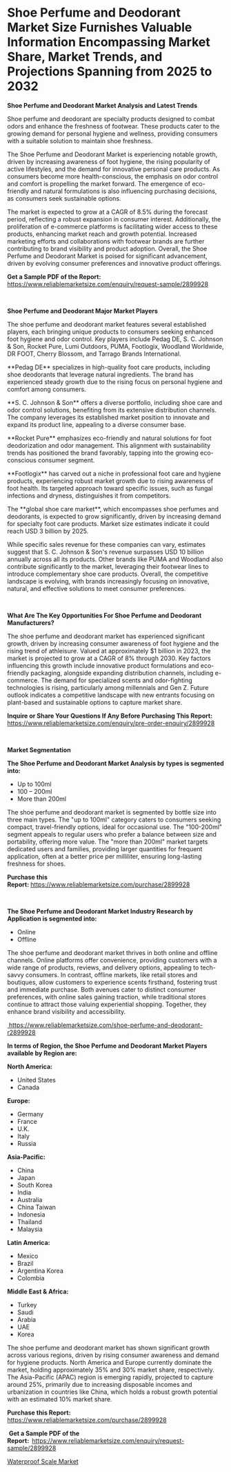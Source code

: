 <p><h1>Shoe Perfume and Deodorant Market Size Furnishes Valuable Information Encompassing Market Share, Market Trends, and Projections Spanning from 2025 to 2032</h1></p><p><strong>Shoe Perfume and Deodorant Market Analysis and Latest Trends</strong></p>
<p><p>Shoe perfume and deodorant are specialty products designed to combat odors and enhance the freshness of footwear. These products cater to the growing demand for personal hygiene and wellness, providing consumers with a suitable solution to maintain shoe freshness.</p><p>The Shoe Perfume and Deodorant Market is experiencing notable growth, driven by increasing awareness of foot hygiene, the rising popularity of active lifestyles, and the demand for innovative personal care products. As consumers become more health-conscious, the emphasis on odor control and comfort is propelling the market forward. The emergence of eco-friendly and natural formulations is also influencing purchasing decisions, as consumers seek sustainable options.</p><p>The market is expected to grow at a CAGR of 8.5% during the forecast period, reflecting a robust expansion in consumer interest. Additionally, the proliferation of e-commerce platforms is facilitating wider access to these products, enhancing market reach and growth potential. Increased marketing efforts and collaborations with footwear brands are further contributing to brand visibility and product adoption. Overall, the Shoe Perfume and Deodorant Market is poised for significant advancement, driven by evolving consumer preferences and innovative product offerings.</p></p>
<p><strong>Get a Sample PDF of the Report:&nbsp;</strong> <a href="https://www.reliablemarketsize.com/enquiry/request-sample/2899928?utm_campaign=3435&utm_medium=2&utm_source=Github&utm_content=ia&utm_term=16032025&utm_id=shoe-perfume-and-deodorant">https://www.reliablemarketsize.com/enquiry/request-sample/2899928</a></p>
<p>&nbsp;</p>
<p><strong>Shoe Perfume and Deodorant Major Market Players</strong></p>
<p><p>The shoe perfume and deodorant market features several established players, each bringing unique products to consumers seeking enhanced foot hygiene and odor control. Key players include Pedag DE, S. C. Johnson & Son, Rocket Pure, Lumi Outdoors, PUMA, Footlogix, Woodland Worldwide, DR FOOT, Cherry Blossom, and Tarrago Brands International.</p><p>**Pedag DE** specializes in high-quality foot care products, including shoe deodorants that leverage natural ingredients. The brand has experienced steady growth due to the rising focus on personal hygiene and comfort among consumers. </p><p>**S. C. Johnson & Son** offers a diverse portfolio, including shoe care and odor control solutions, benefiting from its extensive distribution channels. The company leverages its established market position to innovate and expand its product line, appealing to a diverse consumer base.</p><p>**Rocket Pure** emphasizes eco-friendly and natural solutions for foot deodorization and odor management. This alignment with sustainability trends has positioned the brand favorably, tapping into the growing eco-conscious consumer segment.</p><p>**Footlogix** has carved out a niche in professional foot care and hygiene products, experiencing robust market growth due to rising awareness of foot health. Its targeted approach toward specific issues, such as fungal infections and dryness, distinguishes it from competitors.</p><p>The **global shoe care market**, which encompasses shoe perfumes and deodorants, is expected to grow significantly, driven by increasing demand for specialty foot care products. Market size estimates indicate it could reach USD 3 billion by 2025.</p><p>While specific sales revenue for these companies can vary, estimates suggest that S. C. Johnson & Son's revenue surpasses USD 10 billion annually across all its products. Other brands like PUMA and Woodland also contribute significantly to the market, leveraging their footwear lines to introduce complementary shoe care products. Overall, the competitive landscape is evolving, with brands increasingly focusing on innovative, natural, and effective solutions to meet consumer preferences.</p></p>
<p>&nbsp;</p>
<p><strong>What Are The Key Opportunities For Shoe Perfume and Deodorant Manufacturers?</strong></p>
<p><p>The shoe perfume and deodorant market has experienced significant growth, driven by increasing consumer awareness of foot hygiene and the rising trend of athleisure. Valued at approximately $1 billion in 2023, the market is projected to grow at a CAGR of 8% through 2030. Key factors influencing this growth include innovative product formulations and eco-friendly packaging, alongside expanding distribution channels, including e-commerce. The demand for specialized scents and odor-fighting technologies is rising, particularly among millennials and Gen Z. Future outlook indicates a competitive landscape with new entrants focusing on plant-based and sustainable options to capture market share.</p></p>
<p><strong>Inquire or Share Your Questions If Any Before Purchasing This Report:</strong> <a href="https://www.reliablemarketsize.com/enquiry/pre-order-enquiry/2899928?utm_campaign=3435&utm_medium=2&utm_source=Github&utm_content=ia&utm_term=16032025&utm_id=shoe-perfume-and-deodorant">https://www.reliablemarketsize.com/enquiry/pre-order-enquiry/2899928</a></p>
<p>&nbsp;</p>
<p><strong>Market Segmentation</strong></p>
<p><strong>The Shoe Perfume and Deodorant Market Analysis by types is segmented into:</strong></p>
<p><ul><li>Up to 100ml</li><li>100 – 200ml</li><li>More than 200ml</li></ul></p>
<p><p>The shoe perfume and deodorant market is segmented by bottle size into three main types. The "up to 100ml" category caters to consumers seeking compact, travel-friendly options, ideal for occasional use. The "100-200ml" segment appeals to regular users who prefer a balance between size and portability, offering more value. The "more than 200ml" market targets dedicated users and families, providing larger quantities for frequent application, often at a better price per milliliter, ensuring long-lasting freshness for shoes.</p></p>
<p><strong>Purchase this Report:&nbsp;</strong><a href="https://www.reliablemarketsize.com/purchase/2899928?utm_campaign=3435&utm_medium=2&utm_source=Github&utm_content=ia&utm_term=16032025&utm_id=shoe-perfume-and-deodorant">https://www.reliablemarketsize.com/purchase/2899928</a></p>
<p>&nbsp;</p>
<p><strong>The Shoe Perfume and Deodorant Market Industry Research by Application is segmented into:</strong></p>
<p><ul><li>Online</li><li>Offline</li></ul></p>
<p><p>The shoe perfume and deodorant market thrives in both online and offline channels. Online platforms offer convenience, providing customers with a wide range of products, reviews, and delivery options, appealing to tech-savvy consumers. In contrast, offline markets, like retail stores and boutiques, allow customers to experience scents firsthand, fostering trust and immediate purchase. Both avenues cater to distinct consumer preferences, with online sales gaining traction, while traditional stores continue to attract those valuing experiential shopping. Together, they enhance brand visibility and accessibility.</p></p>
<p><a href="https://www.reliablemarketsize.com/shoe-perfume-and-deodorant-r2899928?utm_campaign=3435&utm_medium=2&utm_source=Github&utm_content=ia&utm_term=16032025&utm_id=shoe-perfume-and-deodorant">&nbsp;https://www.reliablemarketsize.com/shoe-perfume-and-deodorant-r2899928</a></p>
<p><strong>In terms of Region, the Shoe Perfume and Deodorant Market Players available by Region are:</strong></p>
<p>
    <p> <strong> North America: </strong>
        <ul>
            <li>United States</li>
            <li>Canada</li>
        </ul>
        </p> 
    <p> <strong> Europe: </strong>
        <ul>
            <li>Germany</li>
            <li>France</li>
            <li>U.K.</li>
            <li>Italy</li>
            <li>Russia</li>
        </ul>
        </p> 
    <p> <strong> Asia-Pacific: </strong>
        <ul>
            <li>China</li>
            <li>Japan</li>
            <li>South Korea</li>
            <li>India</li>
            <li>Australia</li>
            <li>China Taiwan</li>
            <li>Indonesia</li>
            <li>Thailand</li>
            <li>Malaysia</li>
        </ul>
        </p> 
    <p> <strong> Latin America: </strong>
        <ul>
            <li>Mexico</li>
            <li>Brazil</li>
            <li>Argentina Korea</li>
            <li>Colombia</li>
        </ul>
        </p> 
    <p> <strong> Middle East & Africa: </strong>
        <ul>
            <li>Turkey</li>
            <li>Saudi</li>
            <li>Arabia</li>
            <li>UAE</li>
            <li>Korea</li>
        </ul>
    </p>
    </p>
<p><p>The shoe perfume and deodorant market has shown significant growth across various regions, driven by rising consumer awareness and demand for hygiene products. North America and Europe currently dominate the market, holding approximately 35% and 30% market share, respectively. The Asia-Pacific (APAC) region is emerging rapidly, projected to capture around 25%, primarily due to increasing disposable incomes and urbanization in countries like China, which holds a robust growth potential with an estimated 10% market share.</p></p>
<p><strong>Purchase this Report: </strong><a href="https://www.reliablemarketsize.com/purchase/2899928?utm_campaign=3435&utm_medium=2&utm_source=Github&utm_content=ia&utm_term=16032025&utm_id=shoe-perfume-and-deodorant">https://www.reliablemarketsize.com/purchase/2899928</a></p>
<p>&nbsp;<strong>Get a Sample PDF of the Report:&nbsp;&nbsp;</strong><a href="https://www.reliablemarketsize.com/enquiry/request-sample/2899928?utm_campaign=3435&utm_medium=2&utm_source=Github&utm_content=ia&utm_term=16032025&utm_id=shoe-perfume-and-deodorant">https://www.reliablemarketsize.com/enquiry/request-sample/2899928</a></p>
<p><strong></strong></p>
<p><p><a href="https://github.com/kryshaprilbb/Market-Research-Report-List-1/blob/main/waterproof-scale-market.md?utm_campaign=3435&utm_medium=2&utm_source=Github&utm_content=ia&utm_term=16032025&utm_id=shoe-perfume-and-deodorant">Waterproof Scale Market</a></p></p>
